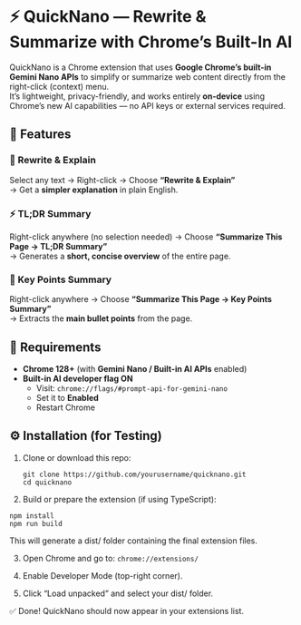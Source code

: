 # ⚡ QuickNano — Rewrite & Summarize with Chrome’s Built-In AI

QuickNano is a Chrome extension that uses **Google Chrome’s built-in Gemini Nano APIs** to simplify or summarize web content directly from the right-click (context) menu.  
It’s lightweight, privacy-friendly, and works entirely **on-device** using Chrome’s new AI capabilities — no API keys or external services required.


## 🧠 Features

### 📝 Rewrite & Explain  
Select any text → Right-click → Choose **“Rewrite & Explain”**  
→ Get a **simpler explanation** in plain English.

### ⚡ TL;DR Summary  
Right-click anywhere (no selection needed) → Choose **“Summarize This Page → TL;DR Summary”**  
→ Generates a **short, concise overview** of the entire page.

### 📌 Key Points Summary  
Right-click anywhere → Choose **“Summarize This Page → Key Points Summary”**  
→ Extracts the **main bullet points** from the page.


## 🧩 Requirements

- **Chrome 128+** (with **Gemini Nano / Built-in AI APIs** enabled)
- **Built-in AI developer flag ON**
  - Visit: `chrome://flags/#prompt-api-for-gemini-nano`
  - Set it to **Enabled**
  - Restart Chrome


## ⚙️ Installation (for Testing)

1. Clone or download this repo:
   ```
   git clone https://github.com/yourusername/quicknano.git
   cd quicknano
   ```
   
2. Build or prepare the extension (if using TypeScript):
  ```
  npm install
  npm run build
  ```
This will generate a dist/ folder containing the final extension files.

3. Open Chrome and go to:
  ```chrome://extensions/```

4. Enable Developer Mode (top-right corner).

5. Click “Load unpacked” and select your dist/ folder.

✅ Done! QuickNano should now appear in your extensions list.
